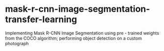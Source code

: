 # mask-r-cnn-image-segmentation-transfer-learning
Implementing Mask R-CNN Image Segmentation using pre - trained weights from the COCO algorithm; performing object detection on a custom photograph
